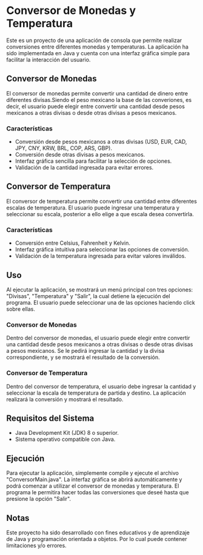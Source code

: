 # Conversor de Monedas y Temperatura

Este es un proyecto de una aplicación de consola que permite realizar conversiones entre diferentes monedas y temperaturas. La aplicación ha sido implementada en Java y cuenta con una interfaz gráfica simple para facilitar la interacción del usuario.

## Conversor de Monedas

El conversor de monedas permite convertir una cantidad de dinero entre diferentes divisas.Siendo el peso mexicano la base de las converiones, es decir, el usuario puede elegir entre convertir una cantidad desde pesos mexicanos a otras divisas o desde otras divisas a pesos mexicanos.

### Características

- Conversión desde pesos mexicanos a otras divisas (USD, EUR, CAD, JPY, CNY, KRW, BRL, COP, ARS, GBP).
- Conversión desde otras divisas a pesos mexicanos.
- Interfaz gráfica sencilla para facilitar la selección de opciones.
- Validación de la cantidad ingresada para evitar errores.

## Conversor de Temperatura

El conversor de temperatura permite convertir una cantidad entre diferentes escalas de temperatura. El usuario puede ingresar una temperatura y seleccionar su escala, posterior a ello elige a que escala desea convertirla.

### Características

- Conversión entre Celsius, Fahrenheit y Kelvin.
- Interfaz gráfica intuitiva para seleccionar las opciones de conversión.
- Validación de la temperatura ingresada para evitar valores inválidos.

## Uso

Al ejecutar la aplicación, se mostrará un menú principal con tres opciones: "Divisas", "Temperatura" y "Salir", la cual detiene la ejecución del programa. El usuario puede seleccionar una de las opciones haciendo click sobre ellas.

### Conversor de Monedas

Dentro del conversor de monedas, el usuario puede elegir entre convertir una cantidad desde pesos mexicanos a otras divisas o desde otras divisas a pesos mexicanos. Se le pedirá ingresar la cantidad y la divisa correspondiente, y se mostrará el resultado de la conversión.

### Conversor de Temperatura

Dentro del conversor de temperatura, el usuario debe ingresar la cantidad y seleccionar la escala de temperatura de partida y destino. La aplicación realizará la conversión y mostrará el resultado.

## Requisitos del Sistema

- Java Development Kit (JDK) 8 o superior.
- Sistema operativo compatible con Java.

## Ejecución

Para ejecutar la aplicación, simplemente compile y ejecute el archivo "ConversorMain.java". La interfaz gráfica se abrirá automáticamente y podrá comenzar a utilizar el conversor de monedas y temperatura. El programa le permitira hacer todas las conversiones que deseé hasta que presione la opción "Salir". 

## Notas

Este proyecto ha sido desarrollado con fines educativos y de aprendizaje de Java y programación orientada a objetos. Por lo cual puede contener limitaciones y/o errores.
